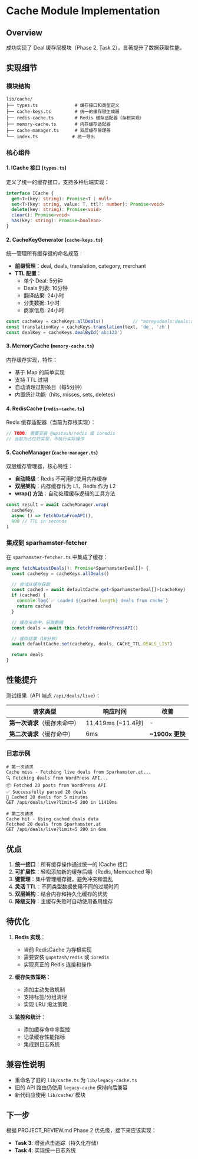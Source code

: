 # Cache Module Implementation

## Overview

成功实现了 Deal 缓存层模块（Phase 2, Task 2），显著提升了数据获取性能。

## 实现细节

### 模块结构

```
lib/cache/
├── types.ts              # 缓存接口和类型定义
├── cache-keys.ts         # 统一的缓存键生成器
├── redis-cache.ts        # Redis 缓存适配器（存根实现）
├── memory-cache.ts       # 内存缓存适配器
├── cache-manager.ts      # 双层缓存管理器
└── index.ts             # 统一导出
```

### 核心组件

#### 1. **ICache 接口** (`types.ts`)

定义了统一的缓存接口，支持多种后端实现：

```typescript
interface ICache {
  get<T>(key: string): Promise<T | null>
  set<T>(key: string, value: T, ttl?: number): Promise<void>
  delete(key: string): Promise<void>
  clear(): Promise<void>
  has(key: string): Promise<boolean>
}
```

#### 2. **CacheKeyGenerator** (`cache-keys.ts`)

统一管理所有缓存键的命名规范：

- **前缀管理**：deal, deals, translation, category, merchant
- **TTL 配置**：
  - 单个 Deal: 5分钟
  - Deals 列表: 10分钟
  - 翻译结果: 24小时
  - 分类数据: 1小时
  - 商家信息: 24小时

```typescript
const cacheKey = cacheKeys.allDeals()           // "moreyudeals:deals:all"
const translationKey = cacheKeys.translation(text, 'de', 'zh')
const dealKey = cacheKeys.dealById('abc123')
```

#### 3. **MemoryCache** (`memory-cache.ts`)

内存缓存实现，特性：

- 基于 Map 的简单实现
- 支持 TTL 过期
- 自动清理过期条目（每5分钟）
- 内置统计功能（hits, misses, sets, deletes）

#### 4. **RedisCache** (`redis-cache.ts`)

Redis 缓存适配器（当前为存根实现）：

```typescript
// TODO: 需要安装 @upstash/redis 或 ioredis
// 当前为占位符实现，不执行实际操作
```

#### 5. **CacheManager** (`cache-manager.ts`)

双层缓存管理器，核心特性：

- **自动降级**：Redis 不可用时使用内存缓存
- **双层架构**：内存缓存作为 L1，Redis 作为 L2
- **wrap() 方法**：自动处理缓存逻辑的工具方法

```typescript
const result = await cacheManager.wrap(
  cacheKey,
  async () => fetchDataFromAPI(),
  600 // TTL in seconds
)
```

### 集成到 sparhamster-fetcher

在 `sparhamster-fetcher.ts` 中集成了缓存：

```typescript
async fetchLatestDeals(): Promise<SparhamsterDeal[]> {
  const cacheKey = cacheKeys.allDeals()

  // 尝试从缓存获取
  const cached = await defaultCache.get<SparhamsterDeal[]>(cacheKey)
  if (cached) {
    console.log(`✅ Loaded ${cached.length} deals from cache`)
    return cached
  }

  // 缓存未命中，获取数据
  const deals = await this.fetchFromWordPressAPI()

  // 缓存结果（10分钟）
  await defaultCache.set(cacheKey, deals, CACHE_TTL.DEALS_LIST)

  return deals
}
```

## 性能提升

测试结果（API 端点 `/api/deals/live`）：

| 请求类型 | 响应时间 | 改善 |
|---------|---------|------|
| **第一次请求**（缓存未命中） | 11,419ms (~11.4秒) | - |
| **第二次请求**（缓存命中） | 6ms | **~1900x 更快** |

### 日志示例

```
# 第一次请求
Cache miss - Fetching live deals from Sparhamster.at...
🔍 Fetching deals from WordPress API...
📦 Fetched 20 posts from WordPress API
✅ Successfully parsed 20 deals
🚀 Cached 20 deals for 5 minutes
GET /api/deals/live?limit=5 200 in 11419ms

# 第二次请求
Cache hit - Using cached deals data
Fetched 20 deals from Sparhamster.at
GET /api/deals/live?limit=5 200 in 6ms
```

## 优点

1. **统一接口**：所有缓存操作通过统一的 ICache 接口
2. **可扩展性**：轻松添加新的缓存后端（Redis, Memcached 等）
3. **键管理**：集中管理缓存键，避免冲突和混乱
4. **灵活 TTL**：不同类型数据使用不同的过期时间
5. **双层架构**：结合内存和持久化缓存的优势
6. **降级支持**：主缓存失败时自动使用备用缓存

## 待优化

1. **Redis 实现**：
   - 当前 RedisCache 为存根实现
   - 需要安装 `@upstash/redis` 或 `ioredis`
   - 实现真正的 Redis 连接和操作

2. **缓存失效策略**：
   - 添加主动失效机制
   - 支持标签/分组清理
   - 实现 LRU 淘汰策略

3. **监控和统计**：
   - 添加缓存命中率监控
   - 记录缓存性能指标
   - 集成到日志系统

## 兼容性说明

- 重命名了旧的 `lib/cache.ts` 为 `lib/legacy-cache.ts`
- 旧的 API 路由仍使用 `legacy-cache` 保持向后兼容
- 新代码应使用 `lib/cache/` 模块

## 下一步

根据 PROJECT_REVIEW.md Phase 2 优先级，接下来应该实现：

- **Task 3**: 增强点击追踪（持久化存储）
- **Task 4**: 实现统一日志系统

